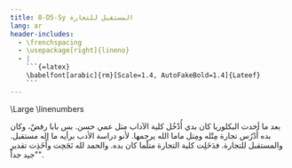 ```yaml
---
title: 8-D5-Sy المستقبل للتجارة
lang: ar
header-includes:
  - \frenchspacing
  - \usepackage[right]{lineno}
  - |
    ```{=latex}
    \babelfont[arabic]{rm}[Scale=1.4, AutoFakeBold=1.4]{Lateef}
    ```
---
```


\Large
\linenumbers

بعد ما أخدت البكلوريا كان بدي أُدْخُل كلية الآداب متل عمي حسن. بس بابا رفضْ، وكان بده أُدْرُس تجارة مِتْله ومِتل ماما الله يرحمها. لأنو دراسة الأدب برأيه ما إله مستقبل. والمستقبل للتجارة. فدَخَلِت كلية التجارة متلْما كان بده. والحمد لله نَجَحِت وأَخَذِت تقدير "جيد جداً".
